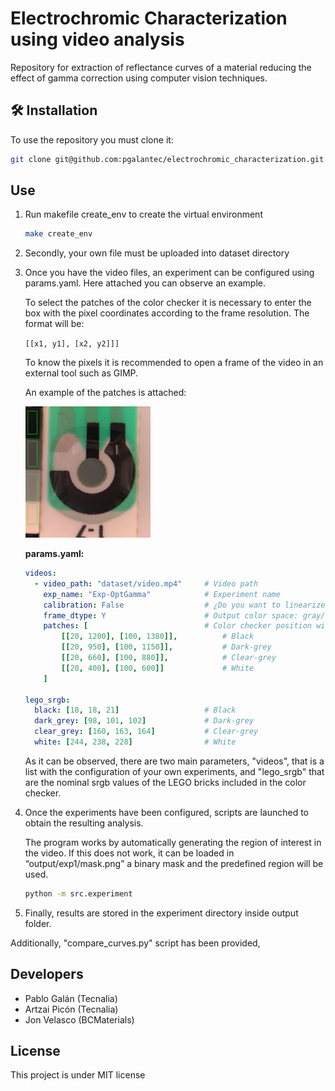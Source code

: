 # Electrochromic Characterization using video analysis

Repository for extraction of reflectance curves of a material reducing the effect of gamma correction using computer vision techniques.

## 🛠 Installation
To use the repository you must clone it:
```bash
git clone git@github.com:pgalantec/electrochromic_characterization.git
```

## Use
1. Run makefile create_env to create the virtual environment
    ```bash
    make create_env
    ```
2. Secondly, your own file must be uploaded into dataset directory
3. Once you have the video files, an experiment can be configured using params.yaml. Here attached you can observe an example.

    To select the patches of the color checker it is necessary to enter the box with the pixel coordinates according to the frame resolution. 
    The format will be:

    ```[[x1, y1], [x2, y2]]]```

    To know the pixels it is recommended to open a frame of the video in an external tool such as GIMP.

    An example of the patches is attached:
   
   <img src="docs/patches.png" alt="Descripción de la imagen" width="200">

   **params.yaml:**

    ```yaml
    videos:
      - video_path: "dataset/video.mp4"     # Video path
        exp_name: "Exp-OptGamma"            # Experiment name
        calibration: False                  # ¿Do you want to linearize Gamma? TRUE/FALSE
        frame_dtype: Y                      # Output color space: gray/Y/L
        patches: [                          # Color checker position with respect to video resolution
            [[20, 1200], [100, 1380]],          # Black 
            [[20, 950], [100, 1150]],           # Dark-grey
            [[20, 660], [100, 880]],            # Clear-grey
            [[20, 400], [100, 600]]             # White
        ]
    
    lego_srgb:
      black: [18, 18, 21]                   # Black 
      dark_grey: [98, 101, 102]             # Dark-grey
      clear_grey: [160, 163, 164]           # Clear-grey
      white: [244, 238, 228]                # White
    ```

    As it can be observed, there are two main parameters, "videos", that is a list with the configuration of your own experiments, and "lego_srgb" that are the nominal srgb values of the LEGO bricks included in the color checker.  

5. Once the experiments have been configured, scripts are launched to obtain the resulting analysis.
   
   The program works by automatically generating the region of interest in the video. If this does not work, it can be loaded in “output/exp1/mask.png” a binary mask and the predefined region will be used.
   
    ```bash
    python -m src.experiment
    ```

8. Finally, results are stored in the experiment directory inside output folder. 

Additionally, "compare_curves.py" script has been provided, 

## Developers
- Pablo Galán (Tecnalia)
- Artzai Picón (Tecnalia)
- Jon Velasco (BCMaterials)

## License 
This project is under MIT license


